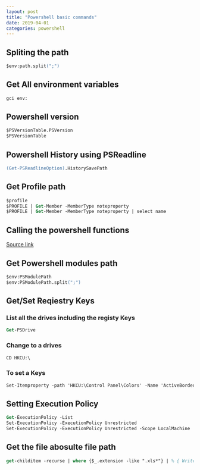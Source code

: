 ```yaml
---
layout: post
title: "Powershell basic commands"
date: 2019-04-01
categories: powershell
---
```


## Spliting the path

```ps
$env:path.split(";")
```

## Get All environment variables

```ps
gci env:
```

## Powershell version

```ps
$PSVersionTable.PSVersion
$PSVersionTable
```

## Powershell History using PSReadline

```ps
(Get-PSReadlineOption).HistorySavePath
```

## Get Profile path

```ps
$profile
$PROFILE | Get-Member -MemberType noteproperty
$PROFILE | Get-Member -MemberType noteproperty | select name
```

## Calling the powershell functions

[Source link](https://www.jonathanmedd.net/2015/01/how-to-make-use-of-functions-in-powershell.html)

## Get Powershell modules path

```ps
$env:PSModulePath
$env:PSModulePath.split(";")
```

## Get/Set Reqiestry Keys

### List all the drives including the registy Keys

```ps
Get-PSDrive
```

### Change to a drives

```ps
CD HKCU:\
```

### To set a Keys

```ps
Set-Itemproperty -path 'HKCU:\Control Panel\Colors' -Name 'ActiveBorder' -value '0 255 255'
```

## Setting Execution Policy

```ps
Get-ExecutionPolicy -List
Set-ExecutionPolicy -ExecutionPolicy Unrestricted
Set-ExecutionPolicy -ExecutionPolicy Unrestricted -Scope LocalMachine
```

## Get the file abosulte file path

```ps
get-childitem -recurse | where {$_.extension -like ".xls*"} | % { Write-Host $_.FullName }
```